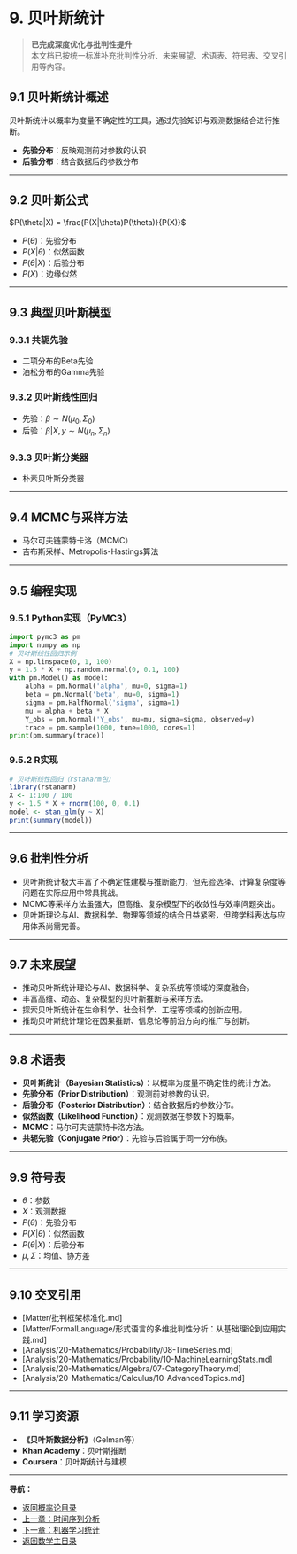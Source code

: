 # 9. 贝叶斯统计

> **已完成深度优化与批判性提升**  
> 本文档已按统一标准补充批判性分析、未来展望、术语表、符号表、交叉引用等内容。

## 9.1 贝叶斯统计概述

贝叶斯统计以概率为度量不确定性的工具，通过先验知识与观测数据结合进行推断。

- **先验分布**：反映观测前对参数的认识
- **后验分布**：结合数据后的参数分布

---

## 9.2 贝叶斯公式

$P(\theta|X) = \frac{P(X|\theta)P(\theta)}{P(X)}$

- $P(\theta)$：先验分布
- $P(X|\theta)$：似然函数
- $P(\theta|X)$：后验分布
- $P(X)$：边缘似然

---

## 9.3 典型贝叶斯模型

### 9.3.1 共轭先验

- 二项分布的Beta先验
- 泊松分布的Gamma先验

### 9.3.2 贝叶斯线性回归

- 先验：$\beta \sim N(\mu_0, \Sigma_0)$
- 后验：$\beta|X,y \sim N(\mu_n, \Sigma_n)$

### 9.3.3 贝叶斯分类器

- 朴素贝叶斯分类器

---

## 9.4 MCMC与采样方法

- 马尔可夫链蒙特卡洛（MCMC）
- 吉布斯采样、Metropolis-Hastings算法

---

## 9.5 编程实现

### 9.5.1 Python实现（PyMC3）

```python
import pymc3 as pm
import numpy as np
# 贝叶斯线性回归示例
X = np.linspace(0, 1, 100)
y = 1.5 * X + np.random.normal(0, 0.1, 100)
with pm.Model() as model:
    alpha = pm.Normal('alpha', mu=0, sigma=1)
    beta = pm.Normal('beta', mu=0, sigma=1)
    sigma = pm.HalfNormal('sigma', sigma=1)
    mu = alpha + beta * X
    Y_obs = pm.Normal('Y_obs', mu=mu, sigma=sigma, observed=y)
    trace = pm.sample(1000, tune=1000, cores=1)
print(pm.summary(trace))
```

### 9.5.2 R实现

```r
# 贝叶斯线性回归（rstanarm包）
library(rstanarm)
X <- 1:100 / 100
y <- 1.5 * X + rnorm(100, 0, 0.1)
model <- stan_glm(y ~ X)
print(summary(model))
```

---

## 9.6 批判性分析

- 贝叶斯统计极大丰富了不确定性建模与推断能力，但先验选择、计算复杂度等问题在实际应用中常具挑战。
- MCMC等采样方法虽强大，但高维、复杂模型下的收敛性与效率问题突出。
- 贝叶斯理论与AI、数据科学、物理等领域的结合日益紧密，但跨学科表达与应用体系尚需完善。

---

## 9.7 未来展望

- 推动贝叶斯统计理论与AI、数据科学、复杂系统等领域的深度融合。
- 丰富高维、动态、复杂模型的贝叶斯推断与采样方法。
- 探索贝叶斯统计在生命科学、社会科学、工程等领域的创新应用。
- 推动贝叶斯统计理论在因果推断、信息论等前沿方向的推广与创新。

---

## 9.8 术语表

- **贝叶斯统计（Bayesian Statistics）**：以概率为度量不确定性的统计方法。
- **先验分布（Prior Distribution）**：观测前对参数的认识。
- **后验分布（Posterior Distribution）**：结合数据后的参数分布。
- **似然函数（Likelihood Function）**：观测数据在参数下的概率。
- **MCMC**：马尔可夫链蒙特卡洛方法。
- **共轭先验（Conjugate Prior）**：先验与后验属于同一分布族。

---

## 9.9 符号表

- $\theta$：参数
- $X$：观测数据
- $P(\theta)$：先验分布
- $P(X|\theta)$：似然函数
- $P(\theta|X)$：后验分布
- $\mu, \Sigma$：均值、协方差

---

## 9.10 交叉引用

- [Matter/批判框架标准化.md]
- [Matter/FormalLanguage/形式语言的多维批判性分析：从基础理论到应用实践.md]
- [Analysis/20-Mathematics/Probability/08-TimeSeries.md]
- [Analysis/20-Mathematics/Probability/10-MachineLearningStats.md]
- [Analysis/20-Mathematics/Algebra/07-CategoryTheory.md]
- [Analysis/20-Mathematics/Calculus/10-AdvancedTopics.md]

---

## 9.11 学习资源

- **《贝叶斯数据分析》**（Gelman等）
- **Khan Academy**：贝叶斯推断
- **Coursera**：贝叶斯统计与建模

---
**导航：**

- [返回概率论目录](README.md)
- [上一章：时间序列分析](08-TimeSeries.md)
- [下一章：机器学习统计](10-MachineLearningStats.md)
- [返回数学主目录](../README.md)
